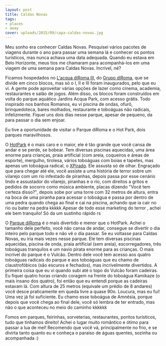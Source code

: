 ```yaml
---
layout: post
title: Caldas Novas
tags:
- places
- away
cover: uploads/2015/09/capa-caldas-novas.jpg
---
```


Meu sonho era conhecer Caldas Novas. Pesquisei vários pacotes de viagens durante o ano para passar uma semana lá e conhecer os pontos turísticos, mas nunca achava uma data adequada. Quando eu estava em Belo Horizonte, meus tios me chamaram para acompanhá-los em uma viagem de uma semana para Caldas Novas. Incrível, né?

Ficamos hospedados no <a href="http://www.diroma.com.br/index.php/hoteis/l-acqua-diroma">L'acqua diRoma III</a>, do <a href="http://www.diroma.com.br/">Grupo diRoma</a>, que se divide em cinco blocos, mas só o I, II e III foram inaugurados, pelo que eu vi. A gente pode aproveitar várias opções de lazer como cinema, academia, restaurantes e salão de jogos. Além disso, os blocos foram construídos em volta do parque aquático Jardins Acqua Park, com acesso grátis. Todo inspirado nos banhos Romanos, eu vi piscina de ondas, ofurô, brinquedoteca, bares molhados, restaurante e toboáguas não radicais, infelizmente. Fiquei uns dois dias nesse parque, apesar de pequeno, da para passar o dia sem enjoar.

Eu tive a oportunidade de visitar o Parque diRoma e o Hot Park, dois parques maravilhosos.

O <a href="http://www.hotpark.com/HotPark/">HotPark</a> é o mais caro e o maior, ele é tão grande que você cansa de andar e se perde, se bobear. Tem diversas piscinas aquecidas, uma área enorme para crianças, praia artificial (com areia, coqueiros e áreas de esporte), mergulho, tirolesa, vários toboáguas com boias e tapetes, mas apenas um toboágua radical, o <a href="http://xpirado.hotpark.com/">XPirado</a>. Ele assusta só de olhar. Engraçado que para chegar até ele, você assiste a uma história de terror sobre um vilarejo com um rio infestado de piranhas, depois passa por esse cenário lindo e assustador do vilarejo, piranhas e o rio, com direitos a gritos e pedidos de socorro como música ambiente, placas dizendo "Você tem certeza disso?", depois sobe por uma torre com 32 metros de altura, entra na boca de uma piranha para acessar o toboágua e passa por dentro de uma pedra quando chega ao final e cai na piscina, achando que ia cair no rio ou bater na pedra kkkkk Apesar de todo esse marketing do terror , achei ele bem tranquilo! Só da um sustinho rápido rs

O <a href="http://www.diroma.com.br/index.php/diroma-acqua-park">Parque diRoma</a> é o mais divertido e menor que o HotPark. Achei o tamanho dele perfeito, você não cansa de andar, consegue se divertir o dia inteiro pelo parque todo e não vê o dia passar. Se eu voltasse para Caldas Novas, eu iria mais vezes nesse parque. Ele tem diversas piscinas aquecidas, piscina de onda, praia artificial (sem areia), escorregadores, três toboáguas tranquilos e um navio pirata enorme para as crianças. O mais incrível do parque é o Vulcão. Dentro dele você tem acesso aos quatro toboáguas radicais do parque e aos toboáguas que eu chamo de claustrofóbicos (são escuros e fechados), mas incrivelmente divertidos. A primeira coisa que eu vi quando subi até o topo do Vulcão foram cadeiras. Eu fiquei quatro horas criando coragem na frente do toboágua Kamikaze (o mais insano dos quatro), foi então que eu entendi porque as cadeiras estavam lá. Com altura de 25 metros (equivale um prédio de 8 andares) você desce praticamente em queda livre a quase 90o. Loucura, mas eu fui! Uma vez já foi suficiente. Eu chamo esse toboágua de Amnésia, porque depois que você chega ao final dele, você só lembra de ter entrado, mas não o que aconteceu no meio do caminho kkkkkk

Fomos em parques, feirinhas, sorveterias, restaurantes, pontos turísticos, tudo que tinhamos direito! Achei o lugar muito romântico e ótimo para passar a lua de mel! Recomendo que você vá, principalmente no frio, e se divirta tanto quanto eu e conheça o paraíso de águas quentes, sozinha ou acompanhada :)
